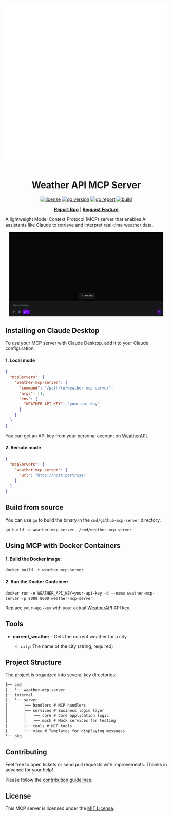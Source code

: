 <div align="center">
<img alt="example output template" src="assets/weather.svg">

<h1>Weather API MCP Server</h1>

[![license](https://img.shields.io/badge/license-MIT-red.svg)](LICENSE)
[![go version](https://img.shields.io/github/go-mod/go-version/TuanKiri/weather-mcp-server)](go.mod)
[![go report](https://goreportcard.com/badge/github.com/TuanKiri/weather-mcp-server)](https://goreportcard.com/report/github.com/TuanKiri/weather-mcp-server)
[![build](https://github.com/TuanKiri/weather-mcp-server/workflows/Build/badge.svg)](https://github.com/TuanKiri/weather-mcp-server/actions?workflow=Build)

<strong>[Report Bug](https://github.com/TuanKiri/weather-mcp-server/issues/new?assignees=&labels=bug&projects=&template=bug_report.yml)</strong> | <strong>[Request Feature](https://github.com/TuanKiri/weather-mcp-server/issues/new?assignees=&labels=enhancement&projects=&template=feature_request.yml)</strong>

</div>

A lightweight Model Context Protocol (MCP) server that enables AI assistants like Claude to retrieve and interpret real-time weather data.

<div align="center">
<img alt="demo example" src="assets/weather.gif" width="480">
</div>

## Installing on Claude Desktop

To use your MCP server with Claude Desktop, add it to your Claude configuration:

#### 1. Local mode

```json
{
  "mcpServers": {
    "weather-mcp-server": {
      "command": "/path/to/weather-mcp-server",
      "args": [],
      "env": {
        "WEATHER_API_KEY": "your-api-key"
      }
    }
  }
}
```

You can get an API key from your personal account on [WeatherAPI](https://www.weatherapi.com/my/).

#### 2. Remote mode

```json
{
  "mcpServers": {
    "weather-mcp-server": {
      "url": "http://host:port/sse"
    }
  }
}
```

## Build from source

You can use `go` to build the binary in the `cmd/github-mcp-server` directory.

```shell
go build -o weather-mcp-server ./cmd/weather-mcp-server
```

## Using MCP with Docker Containers

#### 1. Build the Docker image:

```shell
docker build -t weather-mcp-server .
```

#### 2. Run the Docker Container:

```shell
docker run -e WEATHER_API_KEY=your-api-key -d --name weather-mcp-server -p 8000:8000 weather-mcp-server
```

Replace `your-api-key` with your actual [WeatherAPI](https://www.weatherapi.com/my/) API key.

## Tools

- **current_weather** - Gets the current weather for a city

  - `city`: The name of the city (string, required)

## Project Structure

The project is organized into several key directories:

```shell
├── cmd
│   └── weather-mcp-server
├── internal
│   └── server
│       ├── handlers # MCP handlers
│       ├── services # Business logic layer
│       │   ├── core # Core application logic
│       │   └── mock # Mock services for testing
│       ├── tools # MCP tools
│       └── view # Templates for displaying messages
└── pkg
```

## Contributing

Feel free to open tickets or send pull requests with improvements. Thanks in advance for your help!

Please follow the [contribution guidelines](.github/CONTRIBUTING.md).

## License

This MCP server is licensed under the [MIT License](LICENSE).
